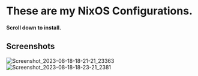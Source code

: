 # These are my NixOS Configurations. 
**Scroll down to install.**
## Screenshots
![Screenshot_2023-08-18-18-21-21_23363](https://github.com/pullobi/config.nix/assets/52003948/36c9b907-8ec4-4fb2-80e2-9677db658fe9)
![Screenshot_2023-08-18-18-23-21_2381](https://github.com/pullobi/config.nix/assets/52003948/33058bad-9425-4849-bc06-b5a395109cf0)
